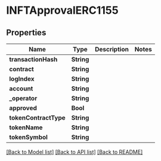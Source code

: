 # INFTApprovalERC1155

## Properties
Name | Type | Description | Notes
------------ | ------------- | ------------- | -------------
**transactionHash** | **String** |  | 
**contract** | **String** |  | 
**logIndex** | **String** |  | 
**account** | **String** |  | 
**_operator** | **String** |  | 
**approved** | **Bool** |  | 
**tokenContractType** | **String** |  | 
**tokenName** | **String** |  | 
**tokenSymbol** | **String** |  | 

[[Back to Model list]](../README.md#documentation-for-models) [[Back to API list]](../README.md#documentation-for-api-endpoints) [[Back to README]](../README.md)


